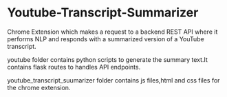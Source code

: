 # Youtube-Transcript-Summarizer
Chrome Extension which  makes a request to a backend REST API where it  performs NLP and responds with a summarized version of a YouTube transcript.

youtube folder contains python scripts to generate the summary text.It contains flask routes to handles API endpoints.

youtube_transcript_suumarizer folder contains js files,html and css files for the chrome extension.

